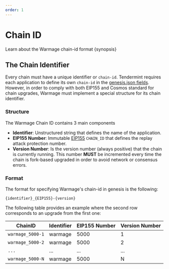 ```yaml
---
order: 1
---
```


# Chain ID

Learn about the Warmage chain-id format {synopsis}

## The Chain Identifier

Every chain must have a unique identifier or `chain-id`. Tendermint requires each application to define its
own `chain-id` in the [genesis.json fields](https://docs.tendermint.com/master/spec/core/genesis.html#genesis-fields).
However, in order to comply with both EIP155 and Cosmos standard for chain upgrades, Warmage must implement a special
structure for its chain identifier.

### Structure

The Warmage Chain ID contains 3 main components

- **Identifier**: Unstructured string that defines the name of the application.
- **EIP155 Number**: Immutable [EIP155](https://github.com/ethereum/EIPs/blob/master/EIPS/eip-155.md) `CHAIN_ID` that
  defines the replay attack protection number.
- **Version Number**: Is the version number (always positive) that the chain is currently running. This number **MUST**
  be incremented every time the chain is fork-based upgraded in order to avoid network or consensus errors.

### Format

The format for specifying Warmage's chain-id in genesis is the following:

```
{identifier}_{EIP155}-{version}
```

The following table provides an example where the second row corresponds to an upgrade from the first one:

| ChainID          | Identifier | EIP155 Number | Version Number |
|------------------|------------|---------------|----------------|
| `warmage_5000-1` | warmage    | 5000          | 1              |
| `warmage_5000-2` | warmage    | 5000          | 2              |
| `...`            | ...        | ...           | ...            |
| `warmage_5000-N` | warmage    | 5000          | N              |
